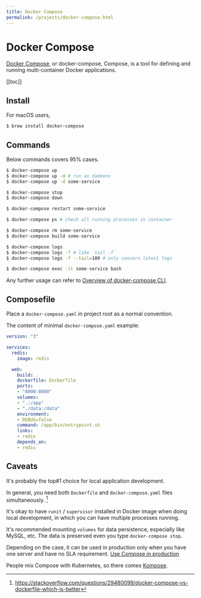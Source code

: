 ```yaml
---
title: Docker Compose
permalink: /projects/docker-compose.html
---
```



# Docker Compose

[Docker Compose](https://docs.docker.com/compose/), or docker-compose, Compose, is a tool for defining and running multi-container Docker applications.

[[toc]]

## Install

For macOS users,

```bash
$ brew install docker-compose
```

## Commands

Below commands covers 95% cases.

```bash
$ docker-compose up
$ docker-compose up -d # run as daemons
$ docker-compose up -d some-service

$ docker-compose stop
$ docker-compose down

$ docker-compose restart some-service

$ docker-compose ps # check all running processes in container

$ docker-compose rm some-service
$ docker-compose build some-service

$ docker-compose logs
$ docker-compose logs -f # like `tail -f`
$ docker-compose logs -f --tail=100 # only concern latest logs

$ docker-compose exec -it some-service bash
```

Any further usage can refer to [Overview of docker-compose CLI](https://docs.docker.com/compose/reference/overview/).

## Composefile

Place a `docker-compose.yaml` in project root as a normal convention.

The content of minimal `docker-compose.yaml` example:

```yaml
version: "3"

services:
  redis:
    image: redis

  web:
    build: .
    dockerfile: Dockerfile
    ports:
    - "8000:8000"
    volumes:
    - ".:/app"
    - "./data:/data"
    environment:
    - DEBUG=false
    command: /app/bin/entrypoint.sh
    links:
    - redis
    depends_on:
    - redis

```

## Caveats

It's probably the top#1 choice for local application development.

In general, you need both `Dockerfile` and `docker-compose.yaml` files simultaneously. [^caveat-1]

It's okay to have `runit` / `supervisor` installed in Docker image when doing local development, in which you can have multiple processes running.

It's recommended mounting `volumes` for data persistence, especially like MySQL, etc. The data is preserved even you type `docker-compose stop`.

Depending on the case, it can be used in production only when you have one server and have no SLA requirement. [Use Compose in production](https://docs.docker.com/compose/production/)

People mix Compose with Kubernetes, so there comes [Kompose](https://kompose.io/).

[^caveat-1]: https://stackoverflow.com/questions/29480099/docker-compose-vs-dockerfile-which-is-better
